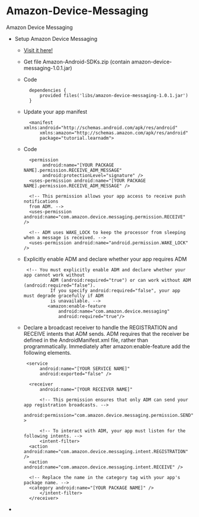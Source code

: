 # Amazon-Device-Messaging
Amazon Device Messaging
- Setup Amazon Device Messaging
    - <a href="https://developer.amazon.com/docs/adm/set-up.html#adding-adm-to-android-studio">Visit it here!</a> 
    - Get file Amazon-Android-SDKs.zip (contain amazon-device-messaging-1.0.1.jar)
    - Code
    
            dependencies {
                provided files('libs/amazon-device-messaging-1.0.1.jar')
            }
    
    - Update your app manifest
            
            <manifest xmlns:android="http://schemas.android.com/apk/res/android"
                xmlns:amazon="http://schemas.amazon.com/apk/res/android"
                package="tutorial.learnadm">
                
    - Code
    
            <permission
                 android:name="[YOUR PACKAGE NAME].permission.RECEIVE_ADM_MESSAGE"
                 android:protectionLevel="signature" />
            <uses-permission android:name="[YOUR PACKAGE NAME].permission.RECEIVE_ADM_MESSAGE" />
            
            <!-- This permission allows your app access to receive push notifications
            from ADM. -->
            <uses-permission android:name="com.amazon.device.messaging.permission.RECEIVE" />
            
            <!-- ADM uses WAKE_LOCK to keep the processor from sleeping when a message is received. -->
            <uses-permission android:name="android.permission.WAKE_LOCK" />
            
     - Explicitly enable ADM and declare whether your app requires ADM
     
            <!-- You must explicitly enable ADM and declare whether your app cannot work without
                     ADM (android:required="true") or can work without ADM (android:required="false").
                     If you specify android:required="false", your app must degrade gracefully if ADM
                     is unavailable. -->
                    <amazon:enable-feature
                        android:name="com.amazon.device.messaging"
                        android:required="true"/>
                        
     - Declare a broadcast receiver to handle the REGISTRATION and RECEIVE intents that ADM sends. ADM requires that the receiver be defined in the AndroidManifest.xml file, rather than programmatically. Immediately after amazon:enable-feature add the following elements.
     
            <service
                 android:name="[YOUR SERVICE NAME]"
                 android:exported="false" />
            
             <receiver
                 android:name="[YOUR RECEIVER NAME]"
            
                 <!-- This permission ensures that only ADM can send your app registration broadcasts. -->
                 android:permission="com.amazon.device.messaging.permission.SEND" >
            
                 <!-- To interact with ADM, your app must listen for the following intents. -->
                 <intent-filter>
             <action android:name="com.amazon.device.messaging.intent.REGISTRATION" />
             <action android:name="com.amazon.device.messaging.intent.RECEIVE" />
            
             <!-- Replace the name in the category tag with your app's package name. -->
             <category android:name="[YOUR PACKAGE NAME]" />
                 </intent-filter>
             </receiver>
- 
